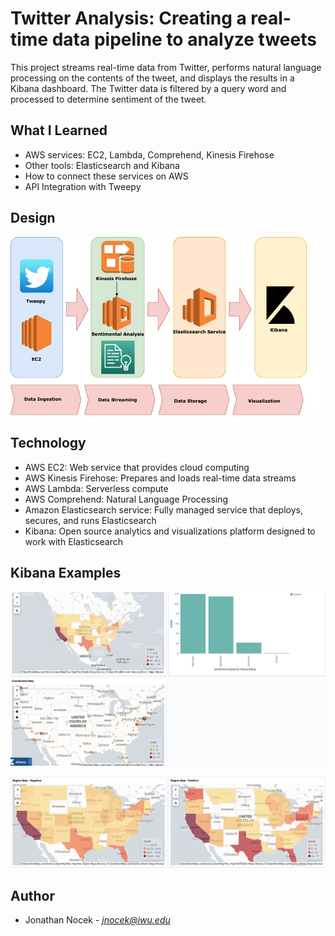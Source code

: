 # Twitter Analysis: Creating a real-time data pipeline to analyze tweets

This project streams real-time data from Twitter, performs natural language processing on the contents of the tweet, and displays 
the results in a Kibana dashboard. The Twitter data is filtered by a query word and processed to determine sentiment of the tweet.

## What I Learned
- AWS services: EC2, Lambda, Comprehend, Kinesis Firehose
- Other tools: Elasticsearch and Kibana
- How to connect these services on AWS
- API Integration with Tweepy

## Design

![Design](docs/images/design.jpg)

## Technology

- AWS EC2: Web service that provides cloud computing
- AWS Kinesis Firehose: Prepares and loads real-time data streams 
- AWS Lambda: Serverless compute
- AWS Comprehend: Natural Language Processing 
- Amazon Elasticsearch service: Fully managed service that deploys, secures, and runs Elasticsearch
- Kibana: Open source analytics and visualizations platform designed to work with Elasticsearch

## Kibana Examples

![Kibana Dashboard](docs/images/kibana_1.png)

![Kibana Dashboard](docs/images/kibana_2.png)

## Author

- Jonathan Nocek - *jnocek@iwu.edu*



